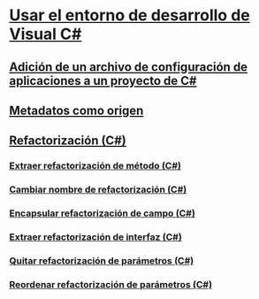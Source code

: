 # [Usar el entorno de desarrollo de Visual C#](using-the-visual-studio-development-environment-for-csharp.md)
## [Adición de un archivo de configuración de aplicaciones a un proyecto de C#](how-to-add-an-application-configuration-file-to-a-csharp-project.md)
## [Metadatos como origen](metadata-as-source.md)
## [Refactorización (C#)](refactoring-csharp.md)
### [Extraer refactorización de método (C#)](extract-method-refactoring-csharp.md)
### [Cambiar nombre de refactorización (C#)](rename-refactoring-csharp.md)
### [Encapsular refactorización de campo (C#)](encapsulate-field-refactoring-csharp.md)
### [Extraer refactorización de interfaz (C#)](extract-interface-refactoring-csharp.md)
### [Quitar refactorización de parámetros (C#)](remove-parameters-refactoring-csharp.md)
### [Reordenar refactorización de parámetros (C#)](reorder-parameters-refactoring-csharp.md)
